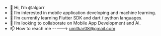 - 👋 Hi, I’m @algorr
- 👀 I’m interested in mobile application developing and machine learning.
- 🌱 I’m currently learning Flutter SDK and dart / python languages.
- 💞️ I’m looking to collaborate on Mobile App Development and AI.
- 📫 How to reach me ----->  umitkar08@gmail.com

<!---
algorr/algorr is a ✨ special ✨ repository because its `README.md` (this file) appears on your GitHub profile.
You can click the Preview link to take a look at your changes.
--->
